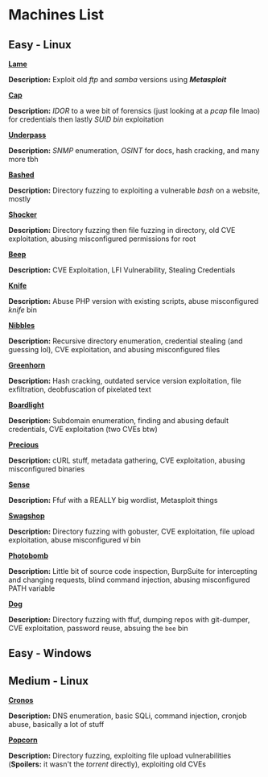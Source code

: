 # Machines List

## Easy - Linux

[**Lame**](Lame/Writeup.md)

**Description:** Exploit old _ftp_ and _samba_ versions using _**Metasploit**_

[**Cap**](Cap/Writeup.md)

**Description:** _IDOR_ to a wee bit of forensics (just looking at a _pcap_ file lmao) for credentials then lastly _SUID bin_ exploitation

[**Underpass**](Underpass/Writeup.md)

**Description:** _SNMP_ enumeration, _OSINT_ for docs, hash cracking, and many more tbh

[**Bashed**](Bashed/Writeup.md)

**Description:** Directory fuzzing to exploiting a vulnerable _bash_ on a website, mostly

[**Shocker**](Shocker/Writeup.md)

**Description:** Directory fuzzing then file fuzzing in directory, old CVE exploitation, abusing misconfigured permissions for root

[**Beep**](Beep/Writeup.md)

**Description:** CVE Exploitation, LFI Vulnerability, Stealing Credentials

[**Knife**](Knife/Writeup.md)

**Description:** Abuse PHP version with existing scripts, abuse misconfigured _knife_ bin

[**Nibbles**](Nibbles/Writeup.md)

**Description:** Recursive directory enumeration, credential stealing (and guessing lol), CVE exploitation, and abusing misconfigured files

[**Greenhorn**](Greenhorn/Writeup.md)

**Description:** Hash cracking, outdated service version exploitation, file exfiltration, deobfuscation of pixelated text

[**Boardlight**](Boardlight/Writeup.md)

**Description:** Subdomain enumeration, finding and abusing default credentials, CVE exploitation (two CVEs btw)

[**Precious**](Precious/Writeup.md)

**Description:** cURL stuff, metadata gathering, CVE exploitation, abusing misconfigured binaries

[**Sense**](Sense/Writeup.md)

**Description:** Ffuf with a REALLY big wordlist, Metasploit things

[**Swagshop**](Swagshop/Writeup.md)

**Description:** Directory fuzzing with gobuster, CVE exploitation, file upload exploitation, abuse misconfigured _vi_ bin

[**Photobomb**](Photobomb/Writeup.md)

**Description:** Little bit of source code inspection, BurpSuite for intercepting and changing requests, blind command injection, abusing misconfigured PATH variable

[**Dog**](Dog/Writeup.md)

**Description:** Directory fuzzing with ffuf, dumping repos with git-dumper, CVE exploitation, password reuse, absuing the ```bee``` bin

## Easy - Windows



## Medium - Linux

[**Cronos**](Cronos/Writeup.md)

**Description:** DNS enumeration, basic SQLi, command injection, cronjob abuse, basically a lot of stuff

[**Popcorn**](Popcorn/Writeup.md)

**Description:** Directory fuzzing, exploiting file upload vulnerabilities (**Spoilers:** it wasn't the _torrent_ directly), exploiting old CVEs
